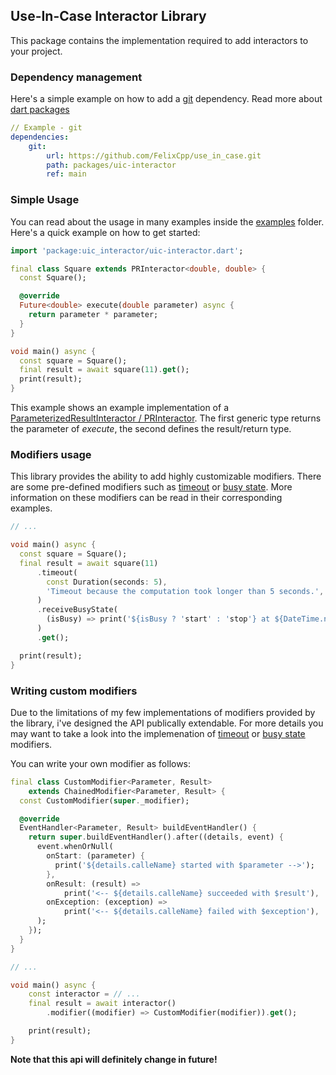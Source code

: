 ## Use-In-Case Interactor Library

This package contains the implementation required to add interactors to your project.

### Dependency management

Here's a simple example on how to add a [git](https://git-scm.com/) dependency.
Read more about [dart packages](https://dart.dev/tools/pub/dependencies)

```yaml
// Example - git
dependencies:
    git:
        url: https://github.com/FelixCpp/use_in_case.git
        path: packages/uic-interactor
        ref: main
```

### Simple Usage

You can read about the usage in many examples inside the [examples](example/) folder. Here's a quick example on how to get started:

```dart
import 'package:uic_interactor/uic-interactor.dart';

final class Square extends PRInteractor<double, double> {
  const Square();

  @override
  Future<double> execute(double parameter) async {
    return parameter * parameter;
  }
}

void main() async {
  const square = Square();
  final result = await square(11).get();
  print(result);
}
```

This example shows an example implementation of a [ParameterizedResultInteractor / PRInteractor](lib/src/interactor.dart). The first generic type returns the parameter of *execute*, the second defines the result/return type.

### Modifiers usage

This library provides the ability to add highly customizable modifiers. There are some pre-defined modifiers such as [timeout](lib/src/timeout_modifier.dart) or [busy state](lib/src/busy_state_modifier.dart). More information on these modifiers can be read in their corresponding examples.

```dart
// ...

void main() async {
  const square = Square();
  final result = await square(11)
      .timeout(
        const Duration(seconds: 5),
        'Timeout because the computation took longer than 5 seconds.',
      )
      .receiveBusyState(
        (isBusy) => print('${isBusy ? 'start' : 'stop'} at ${DateTime.now()}'),
      )
      .get();

  print(result);
}
```

### Writing custom modifiers

Due to the limitations of my few implementations of modifiers provided by the library, i've designed the API publically extendable. For more details you may want to take a look into the implemenation of [timeout](lib/src/timeout_modifier.dart) or [busy state](lib/src/busy_state_modifier.dart) modifiers.

You can write your own modifier as follows:

```dart
final class CustomModifier<Parameter, Result>
    extends ChainedModifier<Parameter, Result> {
  const CustomModifier(super._modifier);

  @override
  EventHandler<Parameter, Result> buildEventHandler() {
    return super.buildEventHandler().after((details, event) {
      event.whenOrNull(
        onStart: (parameter) {
          print('${details.calleName} started with $parameter -->');
        },
        onResult: (result) =>
            print('<-- ${details.calleName} succeeded with $result'),
        onException: (exception) =>
            print('<-- ${details.calleName} failed with $exception'),
      );
    });
  }
}

// ...

void main() async {
    const interactor = // ...
    final result = await interactor()
        .modifier((modifier) => CustomModifier(modifier)).get();

    print(result);
}
```

**Note that this api will definitely change in future!**